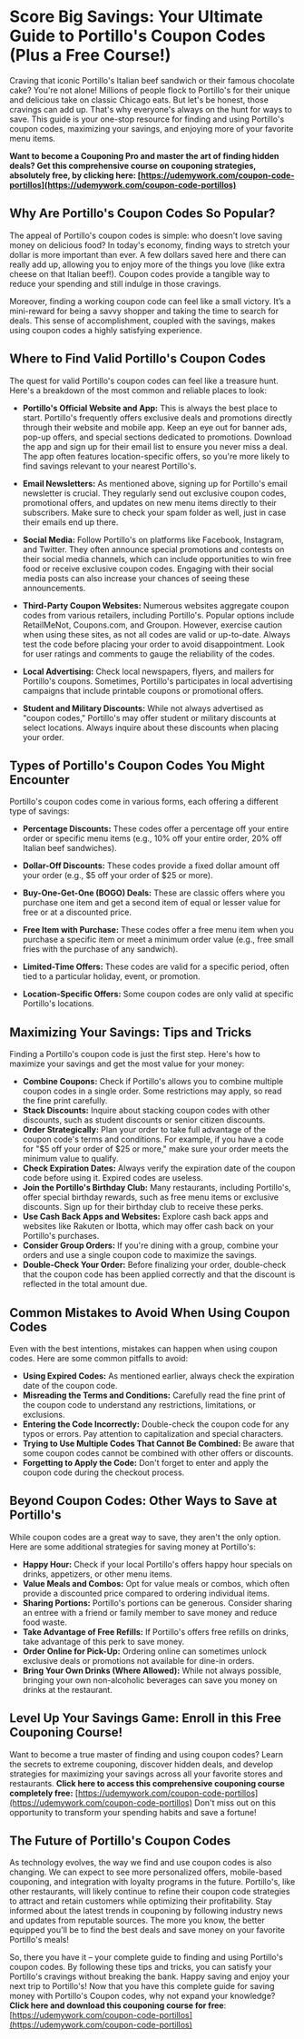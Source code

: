 # Score Big Savings: Your Ultimate Guide to Portillo's Coupon Codes (Plus a Free Course!)

Craving that iconic Portillo's Italian beef sandwich or their famous chocolate cake? You're not alone! Millions of people flock to Portillo's for their unique and delicious take on classic Chicago eats. But let's be honest, those cravings can add up. That's why everyone's always on the hunt for ways to save. This guide is your one-stop resource for finding and using Portillo's coupon codes, maximizing your savings, and enjoying more of your favorite menu items.

**Want to become a Couponing Pro and master the art of finding hidden deals?  Get this comprehensive course on couponing strategies, absolutely free, by clicking here: [https://udemywork.com/coupon-code-portillos](https://udemywork.com/coupon-code-portillos)**

## Why Are Portillo's Coupon Codes So Popular?

The appeal of Portillo's coupon codes is simple: who doesn't love saving money on delicious food? In today's economy, finding ways to stretch your dollar is more important than ever.  A few dollars saved here and there can really add up, allowing you to enjoy more of the things you love (like extra cheese on that Italian beef!). Coupon codes provide a tangible way to reduce your spending and still indulge in those cravings.

Moreover, finding a working coupon code can feel like a small victory. It’s a mini-reward for being a savvy shopper and taking the time to search for deals. This sense of accomplishment, coupled with the savings, makes using coupon codes a highly satisfying experience.

## Where to Find Valid Portillo's Coupon Codes

The quest for valid Portillo's coupon codes can feel like a treasure hunt. Here's a breakdown of the most common and reliable places to look:

*   **Portillo's Official Website and App:** This is always the best place to start. Portillo's frequently offers exclusive deals and promotions directly through their website and mobile app.  Keep an eye out for banner ads, pop-up offers, and special sections dedicated to promotions.  Download the app and sign up for their email list to ensure you never miss a deal. The app often features location-specific offers, so you're more likely to find savings relevant to your nearest Portillo's.

*   **Email Newsletters:** As mentioned above, signing up for Portillo's email newsletter is crucial.  They regularly send out exclusive coupon codes, promotional offers, and updates on new menu items directly to their subscribers.  Make sure to check your spam folder as well, just in case their emails end up there.

*   **Social Media:** Follow Portillo's on platforms like Facebook, Instagram, and Twitter.  They often announce special promotions and contests on their social media channels, which can include opportunities to win free food or receive exclusive coupon codes. Engaging with their social media posts can also increase your chances of seeing these announcements.

*   **Third-Party Coupon Websites:** Numerous websites aggregate coupon codes from various retailers, including Portillo's.  Popular options include RetailMeNot, Coupons.com, and Groupon.  However, exercise caution when using these sites, as not all codes are valid or up-to-date.  Always test the code before placing your order to avoid disappointment. Look for user ratings and comments to gauge the reliability of the codes.

*   **Local Advertising:** Check local newspapers, flyers, and mailers for Portillo's coupons.  Sometimes, Portillo's participates in local advertising campaigns that include printable coupons or promotional offers.

*   **Student and Military Discounts:** While not always advertised as "coupon codes," Portillo's may offer student or military discounts at select locations.  Always inquire about these discounts when placing your order.

## Types of Portillo's Coupon Codes You Might Encounter

Portillo's coupon codes come in various forms, each offering a different type of savings:

*   **Percentage Discounts:** These codes offer a percentage off your entire order or specific menu items (e.g., 10% off your entire order, 20% off Italian beef sandwiches).

*   **Dollar-Off Discounts:** These codes provide a fixed dollar amount off your order (e.g., $5 off your order of $25 or more).

*   **Buy-One-Get-One (BOGO) Deals:** These are classic offers where you purchase one item and get a second item of equal or lesser value for free or at a discounted price.

*   **Free Item with Purchase:**  These codes offer a free menu item when you purchase a specific item or meet a minimum order value (e.g., free small fries with the purchase of any sandwich).

*   **Limited-Time Offers:** These codes are valid for a specific period, often tied to a particular holiday, event, or promotion.

*   **Location-Specific Offers:** Some coupon codes are only valid at specific Portillo's locations.

##  Maximizing Your Savings: Tips and Tricks

Finding a Portillo's coupon code is just the first step.  Here's how to maximize your savings and get the most value for your money:

*   **Combine Coupons:**  Check if Portillo's allows you to combine multiple coupon codes in a single order.  Some restrictions may apply, so read the fine print carefully.
*   **Stack Discounts:** Inquire about stacking coupon codes with other discounts, such as student discounts or senior citizen discounts.
*   **Order Strategically:**  Plan your order to take full advantage of the coupon code's terms and conditions. For example, if you have a code for "$5 off your order of $25 or more," make sure your order meets the minimum value to qualify.
*   **Check Expiration Dates:** Always verify the expiration date of the coupon code before using it.  Expired codes are useless.
*   **Join the Portillo's Birthday Club:** Many restaurants, including Portillo's, offer special birthday rewards, such as free menu items or exclusive discounts.  Sign up for their birthday club to receive these perks.
*   **Use Cash Back Apps and Websites:**  Explore cash back apps and websites like Rakuten or Ibotta, which may offer cash back on your Portillo's purchases.
*   **Consider Group Orders:** If you're dining with a group, combine your orders and use a single coupon code to maximize the savings.
*   **Double-Check Your Order:** Before finalizing your order, double-check that the coupon code has been applied correctly and that the discount is reflected in the total amount due.

##  Common Mistakes to Avoid When Using Coupon Codes

Even with the best intentions, mistakes can happen when using coupon codes.  Here are some common pitfalls to avoid:

*   **Using Expired Codes:** As mentioned earlier, always check the expiration date of the coupon code.
*   **Misreading the Terms and Conditions:**  Carefully read the fine print of the coupon code to understand any restrictions, limitations, or exclusions.
*   **Entering the Code Incorrectly:** Double-check the coupon code for any typos or errors.  Pay attention to capitalization and special characters.
*   **Trying to Use Multiple Codes That Cannot Be Combined:**  Be aware that some coupon codes cannot be combined with other offers or discounts.
*   **Forgetting to Apply the Code:**  Don't forget to enter and apply the coupon code during the checkout process.

##  Beyond Coupon Codes: Other Ways to Save at Portillo's

While coupon codes are a great way to save, they aren't the only option. Here are some additional strategies for saving money at Portillo's:

*   **Happy Hour:** Check if your local Portillo's offers happy hour specials on drinks, appetizers, or other menu items.
*   **Value Meals and Combos:**  Opt for value meals or combos, which often provide a discounted price compared to ordering individual items.
*   **Sharing Portions:** Portillo's portions can be generous. Consider sharing an entree with a friend or family member to save money and reduce food waste.
*   **Take Advantage of Free Refills:**  If Portillo's offers free refills on drinks, take advantage of this perk to save money.
*   **Order Online for Pick-Up:** Ordering online can sometimes unlock exclusive deals or promotions not available for dine-in orders.
*   **Bring Your Own Drinks (Where Allowed):**  While not always possible, bringing your own non-alcoholic beverages can save you money on drinks at the restaurant.

## Level Up Your Savings Game: Enroll in this Free Couponing Course!

Want to become a true master of finding and using coupon codes?  Learn the secrets to extreme couponing, discover hidden deals, and develop strategies for maximizing your savings across all your favorite stores and restaurants. **Click here to access this comprehensive couponing course completely free:** [https://udemywork.com/coupon-code-portillos](https://udemywork.com/coupon-code-portillos) Don't miss out on this opportunity to transform your spending habits and save a fortune!

## The Future of Portillo's Coupon Codes

As technology evolves, the way we find and use coupon codes is also changing.  We can expect to see more personalized offers, mobile-based couponing, and integration with loyalty programs in the future. Portillo's, like other restaurants, will likely continue to refine their coupon code strategies to attract and retain customers while optimizing their profitability. Stay informed about the latest trends in couponing by following industry news and updates from reputable sources.  The more you know, the better equipped you'll be to find the best deals and save money on your favorite Portillo's meals!

So, there you have it – your complete guide to finding and using Portillo's coupon codes.  By following these tips and tricks, you can satisfy your Portillo's cravings without breaking the bank.  Happy saving and enjoy your next trip to Portillo's! Now that you have this complete guide for saving money with Portillo's Coupon codes, why not expand your knowledge? **Click here and download this couponing course for free**: [https://udemywork.com/coupon-code-portillos](https://udemywork.com/coupon-code-portillos)
